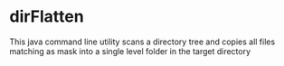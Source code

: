 # dirFlatten
This java command line utility scans a directory tree and copies all files matching as mask into a single level folder in the target directory
